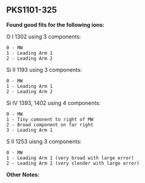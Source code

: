 ## PKS1101-325

**Found good fits for the following ions:**

O I 1302 using 3 components:
```
0 - MW
1 - Leading Arm 1
2 - Leading Arm 2
```
Si II 1193 using 3 components:
```
0 - MW
1 - Leading Arm 1
2 - Leading Arm 2
```
Si IV 1393, 1402 using 4 components:
```
0 - MW
1 - Tiny comonent to right of MW
2 - Broad component on far right
3 - Leading Arm 1
```
S II 1253 uisng 3 components:
```
0 - MW
1 - Leading Arm 1 (very broad with large error)
2 - Leading Arm 2 (very slender with large error)
```

**Other Notes:**